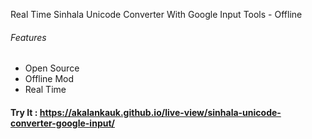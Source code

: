 Real Time Sinhala Unicode Converter With Google Input Tools - Offline

###### Features
- Open Source
- Offline Mod
- Real Time

#### Try It : https://akalankauk.github.io/live-view/sinhala-unicode-converter-google-input/
